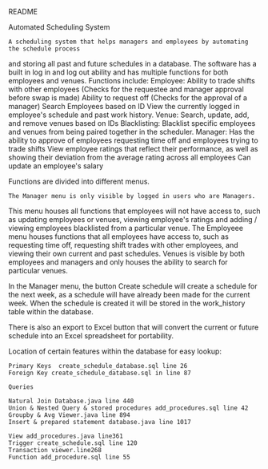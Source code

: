 README

Automated Scheduling System

    A scheduling system that helps managers and employees by automating the schedule process
and storing all past and future schedules in a database. The software has a built in log in and log out ability 
and has multiple functions for both employees and venues. Functions include:
    Employee:
        Ability to trade shifts with other employees
            (Checks for the requestee and manager approval before swap is made)
        Ability to request off
            (Checks for the approval of a manager)
        Search Employees based on ID
        View the currently logged in employee's schedule and past work history.
    Venue:
        Search, update, add, and remove venues based on IDs
    Blacklisting:
        Blacklist specific employees and venues from being paired together in the scheduler.
    Manager:
        Has the ability to approve of employees requesting time off and employees trying to trade shifts
        View employee ratings that reflect their performance, as well as showing their deviation from the
        average rating across all employees
        Can update an employee's salary

Functions are divided into different menus. 
    
    The Manager menu is only visible by logged in users who are Managers.
This menu houses all functions that employees will not have access to, such as updating employees or venues,
viewing employee's ratings and adding / viewing employees blacklisted from a particular venue.
    The Employeee menu houses functions that all employees have access to, such as requesting time off,
requesting shift trades with other employees, and viewing their own current and past schedules.
    Venues is visible by both employees and managers and only houses the ability to search for particular venues.

In the Manager menu, the button Create schedule will create a schedule for the next week, as a 
schedule will have already been made for the current week. When the schedule is created it will be stored in the
work_history table within the database.

There is also an export to Excel button that will convert the current or future schedule into an Excel spreadsheet
for portability.


Location of certain features within the database for easy lookup:

    Primary Keys  create_schedule_database.sql line 26
    Foreign Key create_schedule_database.sql in line 87
        
    Queries
    
    Natural Join Database.java line 440
    Union & Nested Query & stored procedures add_procedures.sql line 42
    Groupby & Avg Viewer.java line 894
    Insert & prepared statement database.java line 1017

    View add_procedures.java line361
    Trigger create_schedule.sql line 120
    Transaction viewer.line268
    Function add_procedure.sql line 55
